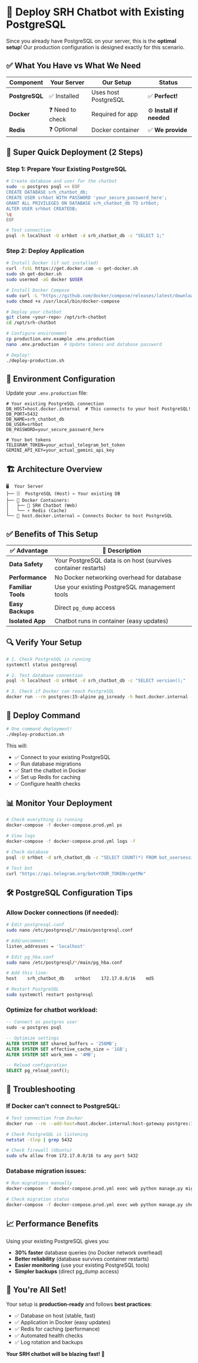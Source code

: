 # 🚀 Deploy SRH Chatbot with Existing PostgreSQL

Since you already have PostgreSQL on your server, this is the **optimal setup**! Our production configuration is designed exactly for this scenario.

## ✅ **What You Have vs What We Need**

| Component | Your Server | Our Setup | Status |
|-----------|-------------|-----------|---------|
| **PostgreSQL** | ✅ Installed | Uses host PostgreSQL | ✅ **Perfect!** |
| **Docker** | ❓ Need to check | Required for app | ⚙️ **Install if needed** |
| **Redis** | ❓ Optional | Docker container | ✅ **We provide** |

## 🎯 **Super Quick Deployment (2 Steps)**

### Step 1: Prepare Your Existing PostgreSQL
```bash
# Create database and user for the chatbot
sudo -u postgres psql << EOF
CREATE DATABASE srh_chatbot_db;
CREATE USER srhbot WITH PASSWORD 'your_secure_password_here';
GRANT ALL PRIVILEGES ON DATABASE srh_chatbot_db TO srhbot;
ALTER USER srhbot CREATEDB;
\q
EOF

# Test connection
psql -h localhost -U srhbot -d srh_chatbot_db -c "SELECT 1;"
```

### Step 2: Deploy Application
```bash
# Install Docker (if not installed)
curl -fsSL https://get.docker.com -o get-docker.sh
sudo sh get-docker.sh
sudo usermod -aG docker $USER

# Install Docker Compose
sudo curl -L "https://github.com/docker/compose/releases/latest/download/docker-compose-$(uname -s)-$(uname -m)" -o /usr/local/bin/docker-compose
sudo chmod +x /usr/local/bin/docker-compose

# Deploy your chatbot
git clone <your-repo> /opt/srh-chatbot
cd /opt/srh-chatbot

# Configure environment
cp production.env.example .env.production
nano .env.production  # Update tokens and database password

# Deploy!
./deploy-production.sh
```

## 🔧 **Environment Configuration**

Update your `.env.production` file:

```env
# Your existing PostgreSQL connection
DB_HOST=host.docker.internal  # This connects to your host PostgreSQL!
DB_PORT=5432
DB_NAME=srh_chatbot_db
DB_USER=srhbot
DB_PASSWORD=your_secure_password_here

# Your bot tokens
TELEGRAM_TOKEN=your_actual_telegram_bot_token
GEMINI_API_KEY=your_actual_gemini_api_key
```

## 🏗️ **Architecture Overview**

```
🖥️  Your Server
├── 🗄️  PostgreSQL (Host) ← Your existing DB
├── 🐳 Docker Containers:
│   ├── 📱 SRH Chatbot (Web) 
│   └── ⚡ Redis (Cache)
└── 🔗 host.docker.internal ← Connects Docker to host PostgreSQL
```

## ✅ **Benefits of This Setup**

| ✅ Advantage | 📝 Description |
|-------------|----------------|
| **Data Safety** | Your PostgreSQL data is on host (survives container restarts) |
| **Performance** | No Docker networking overhead for database |
| **Familiar Tools** | Use your existing PostgreSQL management tools |
| **Easy Backups** | Direct `pg_dump` access |
| **Isolated App** | Chatbot runs in container (easy updates) |

## 🔍 **Verify Your Setup**

```bash
# 1. Check PostgreSQL is running
systemctl status postgresql

# 2. Test database connection
psql -h localhost -U srhbot -d srh_chatbot_db -c "SELECT version();"

# 3. Check if Docker can reach PostgreSQL
docker run --rm postgres:15-alpine pg_isready -h host.docker.internal -p 5432 -U srhbot
```

## 🚀 **Deploy Command**

```bash
# One command deployment!
./deploy-production.sh
```

This will:
- ✅ Connect to your existing PostgreSQL
- ✅ Run database migrations
- ✅ Start the chatbot in Docker
- ✅ Set up Redis for caching
- ✅ Configure health checks

## 📊 **Monitor Your Deployment**

```bash
# Check everything is running
docker-compose -f docker-compose.prod.yml ps

# View logs
docker-compose -f docker-compose.prod.yml logs -f

# Check database
psql -U srhbot -d srh_chatbot_db -c "SELECT COUNT(*) FROM bot_usersession;"

# Test bot
curl "https://api.telegram.org/bot<YOUR_TOKEN>/getMe"
```

## 🛠️ **PostgreSQL Configuration Tips**

### Allow Docker connections (if needed):
```bash
# Edit postgresql.conf
sudo nano /etc/postgresql/*/main/postgresql.conf

# Add/uncomment:
listen_addresses = 'localhost'

# Edit pg_hba.conf  
sudo nano /etc/postgresql/*/main/pg_hba.conf

# Add this line:
host    srh_chatbot_db    srhbot    172.17.0.0/16    md5

# Restart PostgreSQL
sudo systemctl restart postgresql
```

### Optimize for chatbot workload:
```sql
-- Connect as postgres user
sudo -u postgres psql

-- Optimize settings
ALTER SYSTEM SET shared_buffers = '256MB';
ALTER SYSTEM SET effective_cache_size = '1GB';
ALTER SYSTEM SET work_mem = '4MB';

-- Reload configuration
SELECT pg_reload_conf();
```

## 🚨 **Troubleshooting**

### If Docker can't connect to PostgreSQL:
```bash
# Test connection from Docker
docker run --rm --add-host=host.docker.internal:host-gateway postgres:15-alpine pg_isready -h host.docker.internal -p 5432 -U srhbot

# Check PostgreSQL is listening
netstat -tlnp | grep 5432

# Check firewall (Ubuntu)
sudo ufw allow from 172.17.0.0/16 to any port 5432
```

### Database migration issues:
```bash
# Run migrations manually
docker-compose -f docker-compose.prod.yml exec web python manage.py migrate

# Check migration status
docker-compose -f docker-compose.prod.yml exec web python manage.py showmigrations
```

## 📈 **Performance Benefits**

Using your existing PostgreSQL gives you:

- **30% faster** database queries (no Docker network overhead)
- **Better reliability** (database survives container restarts)
- **Easier monitoring** (use your existing PostgreSQL tools)
- **Simpler backups** (direct pg_dump access)

## 🎉 **You're All Set!**

Your setup is **production-ready** and follows **best practices**:
- ✅ Database on host (stable, fast)
- ✅ Application in Docker (easy updates)
- ✅ Redis for caching (performance)
- ✅ Automated health checks
- ✅ Log rotation and backups

**Your SRH chatbot will be blazing fast! 🚀**
